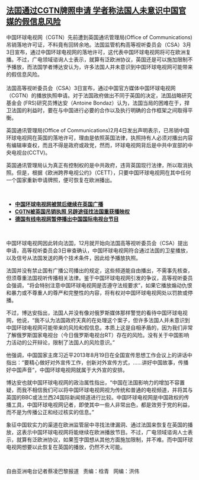 <!--1614888983000-->
[法囯通过CGTN牌照申请  学者称法国人未意识中国官媒的假信息风险](https://www.rfa.org/mandarin/yataibaodao/junshiwaijiao/cl-03042021145937.html)
------

<p></p><p>中国环球电视网（CGTN<span>）先前遭到英国通讯管理局</span>(Office of Communications)<span>吊销落地许可证，不料竟有回转余地。法国监管机构高等视听委员会（</span>CSA<span>）3月3日宣布，通过中国环球电视网的落地许可，这代表中国环球电视网将可在欧洲复播。不过，广电领域谘询人士表示，就算有泛欧洲协议，英国还是可以施加限制不予播放，而法国学者博达安认为，许多法国人并未意识到中国环球电视网可能带来的假信息风险。</span><br/><br/><span>法国高等视听委员会（</span>CSA<span>）</span>3<span>日宣布，通过中国官方媒体中国环球电视网（</span>CGTN<span>）的播放执照申请。对于法国政府做出不同于英国的决定，法国战略研究基金会</span> (FRS)<span>研究员博达安（</span>Antoine Bondaz<span>）认为，法国当局的困难在于，捍卫法国的利益时，要在与中国进行必要的合作以及执行明确的合作框架之间取得平衡。</span></p><p><span>英国通讯管理局</span>(Office of Communications)2<span>月</span>4<span>日发出声明表示，已吊销中国环球电视网在英国的落地许可，理由是依照英国法律，执照持有人必须对播出内容有编辑审查权，而且不得是政府或政党，然而，环球电视网背后是中共中宣部的中央电视台</span>(CCTV)<span>。</span></p><p><span>英国通讯管理局认为真正有控制权的是中共政府，违背英国现行法律，所以取消执照。但是，根据《欧洲跨界电视公约》（</span>CETT<span>），只要中国环球电视网在其中任何一个国家重新申请牌照，便可恢复在欧洲播出。</span></p><p><br/></p><ul><li><span><a href="https://www.rfa.org/mandarin/Xinwen/10-03032021145326.html"><strong>中国环球电视网被禁后继续在英国广播</strong></a></span></li><li><strong><a href="https://www.rfa.org/mandarin/yataibaodao/junshiwaijiao/cl-02232021080159.html">CGTN被英国吊销执照 另辟途径找法国重获播映权</a></strong></li><li><strong><a href="https://www.rfa.org/mandarin/Xinwen/1-02142021095834.html">德国有线电视网暂停播出中国国际电视台节目</a></strong></li></ul><p><br/></p><p><span>中国环球电视网因此转向法囯，</span>12<span>月就开始向法国高等视听委员会（</span>CSA<span>）提出申请，高等视听委员会</span>3<span>日审查确认，中国环球电视网符合通过法国的卫星播放，以及信号从法国发送的两个技术条件，因此给予播放执照。</span></p><p><span>法国并没有禁止国有广播公司播出的规定，这些频道能自由播出，不需事先核查，但须尊重法国视听传播相关法律。鉴于中国环球电视网引发的争议，高等视听委员会强调，“将会特别注意中国环球电视网是否遵守法规要求”，如果它播放煽动仇恨和暴力或不尊重人的尊严和完整性的内容，将有权对中国环球电视网处以罚款或停播。</span></p><p><span>不过，博达安指出，法国人并没有像对俄罗斯媒体那样警觉的看待中国环球电视网，他说，“我不认为法国政府天真的在处理这个案子，但许多法国人并未意识到中国环球电视网可能带来的风险和假信息。本质上这是自相矛盾的，因为我们非常了解俄罗斯国家电视台（今日俄罗斯电视台</span>RT<span>）存在的风险。没有关于中国影响力活动的公开辩论，限制了法国人的风险意识。”</span></p><p><span>他强调，中国国家主席习近平</span>2013<span>年</span>8<span>月</span>19<span>日在全国宣传思想工作会议上的讲话中指出：“要精心做好对外宣传工作，创新对外宣传方式，……讲好中国故事，传播好中国声音”，中国环球电视网就属于大外宣的安排。</span></p><p><span>博达安也就中国环球电视网的政治属性指出，“中国在法国影响力的增加不容置疑，而我不相信我们可以将中国环球电视网视为传统和普通的电视频道，并将其与英国的</span>BBC<span>或法兰西</span>24<span>国际新闻频道进行比较。中国环球电视网是中国政权的传播工具，中国环球电视网记者，即使其中一些人非常出色，都是效劳于党的利益，而不是为传播公正和经过核实的信息。”</span></p><p><span>象征中国软实力的渠道在欧洲监管层中寻找法律漏洞、通过法国来恢复在英国的播放，这表示中国环球电视网将能继续在欧洲播放节目。不过，广电领域谘询人士表示，就算有泛欧洲协议，如果签字国想从其他方面施加限制，并不难。而中国环球电视网想要以此恢复在英国的播放，仍然不大可能。</span></p><p><br/></p><p>自由亚洲电台记者蔡凌巴黎报道   责编：梒青   网编：洪伟</p>
